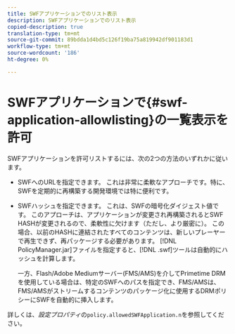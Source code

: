 ```yaml
---
title: SWFアプリケーションでのリスト表示
description: SWFアプリケーションでのリスト表示
copied-description: true
translation-type: tm+mt
source-git-commit: 89bdda1d4bd5c126f19ba75a819942df901183d1
workflow-type: tm+mt
source-wordcount: '186'
ht-degree: 0%

---
```



# SWFアプリケーションで{#swf-application-allowlisting}の一覧表示を許可

SWFアプリケーションを許可リストするには、次の2つの方法のいずれかに従います。

* SWFへのURLを指定できます。 これは非常に柔軟なアプローチです。特に、SWFを定期的に再構築する開発環境では特に便利です。
* SWFハッシュを指定できます。 これは、SWFの暗号化ダイジェスト値です。 このアプローチは、アプリケーションが変更され再構築されるとSWF HASHが変更されるので、柔軟性に欠けます（ただし、より厳密に）。 この場合、以前のHASHに連結されたすべてのコンテンツは、新しいプレーヤーで再生できず、再パッケージする必要があります。 [!DNL PolicyManager.jar]ファイルを指定すると、[!DNL .swf]ツールは自動的にハッシュを計算します。

   一方、Flash/Adobe Mediumサーバー(FMS/AMS)を介してPrimetime DRMを使用している場合は、特定のSWFへのパスを指定でき、FMS/AMSは、FMS/AMSがストリームするコンテンツのパッケージ化に使用するDRMポリシーにSWFを自動的に挿入します。

詳しくは、*設定プロパティ*&#x200B;の`policy.allowedSWFApplication.n`を参照してください。
